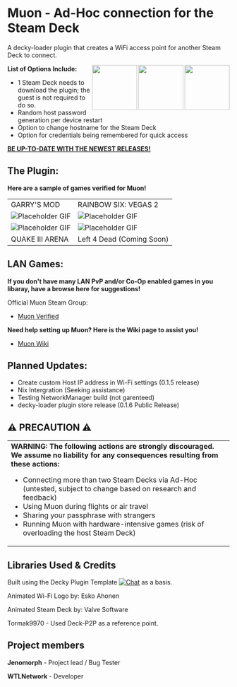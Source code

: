 # **Muon - Ad-Hoc connection for the Steam Deck**

A decky-loader plugin that creates a WiFi access point for another Steam Deck to connect.

<div align="left" valign="middle">
 <picture>
   <source media="(prefers-color-scheme: dark)" srcset="https://i.redd.it/09s8h9ccq73a1.gif">
   <img align="right" src="https://i.redd.it/09s8h9ccq73a1.gif" height="102px"/>
 </picture>
<div align="left" valign="middle">
 <picture>
   <source media="(prefers-color-scheme: white)" srcset="https://assets-v2.lottiefiles.com/a/c567b756-1150-11ee-954b-b32207c2d9a1/eF6XqaqeFx.gif">
   <img align="right" src="https://assets-v2.lottiefiles.com/a/c567b756-1150-11ee-954b-b32207c2d9a1/eF6XqaqeFx.gif" height="102px"/>
 </picture>
<div align="left" valign="middle">
 <picture>
   <source media="(prefers-color-scheme: dark)" srcset="https://i.redd.it/09s8h9ccq73a1.gif">
   <img align="right" src="https://i.redd.it/09s8h9ccq73a1.gif" height="102px"/>
 </picture>
</a>

**List of Options Include:**
* 1 Steam Deck needs to download the plugin; the guest is not required to do so.
* Random host password generation per device restart
* Option to change hostname for the Steam Deck
* Option for credentials being remembered for quick access

**[BE UP-TO-DATE WITH THE NEWEST RELEASES!](https://github.com/wtlnetwork/muon/releases)**

## The Plugin:
__Here are a sample of games verified for Muon!__

<head>
    <meta charset="UTF-8">
    <meta name="viewport" content="width=device-width, initial-scale=1.0">
<body>
    <table>
        <tr>
            <td>GARRY'S MOD</td>
            <td>RAINBOW SIX: VEGAS 2</td>
        </tr>
        <tr>
            <td><img src="https://i.imgur.com/xBv6Ue5.gif" alt="Placeholder GIF"></td>
            <td><img src="https://i.imgur.com/WXI0BUw.gif" alt="Placeholder GIF"></td>
        </tr>
        <tr>
            <td><img src="https://i.imgur.com/iqdeSSt.gif" alt="Placeholder GIF"></td>
            <td><img src="https://via.placeholder.com/150x100.gif" alt="Placeholder GIF"></td>
        </tr>
        <tr>
            <td>QUAKE III ARENA</td>
            <td>Left 4 Dead (Coming Soon)</td>
        </tr>
    </table>
</body>
</html>

## LAN Games:
__If you don't have many LAN PvP and/or Co-Op enabled games in you libaray, have a browse here for suggestions!__

Official Muon Steam Group: 
* [Muon Verified](https://steamcommunity.com/groups/muonverified)

**Need help setting up Muon? Here is the Wiki page to assist you!**
* [Muon Wiki](https://github.com/wtlnetwork/muon/wiki)

## Planned Updates:

* Create custom Host IP address in Wi-Fi settings (0.1.5 release)
* Nix Intergration (Seeking assistance)
* Testing NetworkManager build (not garenteed)
* decky-loader plugin store release (0.1.6 Public Release)

<h2 align="left">⚠️ PRECAUTION ⚠️</h2>

<table>
  <tr>
    <td>
      <strong>WARNING: The following actions are strongly discouraged. We assume no liability for any consequences resulting from these actions:</strong>
      <ul>
        <li>Connecting more than two Steam Decks via Ad-Hoc (untested, subject to change based on research and feedback)</li>
        <li>Using Muon during flights or air travel</li>
        <li>Sharing your passphrase with strangers</li>
        <li>Running Muon with hardware-intensive games (risk of overloading the host Steam Deck)</li>
      </ul>
    </td>
  </tr>
</table>


## Libraries Used & Credits
Built using the Decky Plugin Template [![Chat](https://img.shields.io/badge/chat-on%20discord-7289da.svg)](https://deckbrew.xyz/discord) as a basis.

Animated Wi-Fi Logo by: Esko Ahonen

Animated Steam Deck by: Valve Software

Tormak9970 - Used Deck-P2P as a reference point.


## Project members
**Jenomorph** - Project lead / Bug Tester

**WTLNetwork** - Developer

